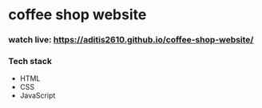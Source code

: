 # coffee shop website
### watch live: https://aditis2610.github.io/coffee-shop-website/


### Tech stack
- HTML 
- CSS
- JavaScript
